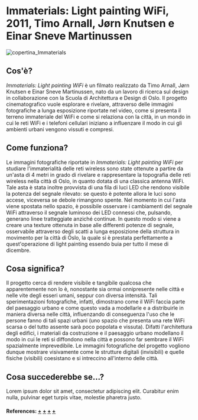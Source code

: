 # Immaterials: Light painting WiFi, 2011, Timo Arnall, Jørn Knutsen e Einar Sneve Martinussen
![copertina_Immaterials](https://user-images.githubusercontent.com/75098849/117553455-102b1d80-b052-11eb-8f1b-8af87cb22044.jpg)

 
## Cos'è?
_Immaterials: Light painting WiFi_ è un filmato realizzato da Timo Arnall, Jørn Knutsen e Einar Sneve Martinussen, nato da un lavoro di ricerca sul design in collaborazione con la Scuola di Architettura e Design di Oslo. Il progetto cinematografico vuole esplorare e rivelare, attraverso delle immagini fotografiche a lunga esposizione riportate nel video, come si presenta il terreno immateriale del WiFi e come si relaziona con la città, in un mondo in cui le reti WiFi e i telefoni cellulari iniziano a influenzare il modo in cui gli ambienti urbani vengono vissuti e compresi.

## Come funziona?
Le immagini fotografiche riportate in _Immaterials: Light painting WiFi_ per studiare l'immaterialità delle reti wireless sono state ottenute a partire da un'asta di 4 metri in grado di rivelare e rappresentare la topografia delle reti wireless nella città di Oslo, in quanto dotata di una classica antenna WiFi. Tale asta è stata inoltre provvista di una fila di luci LED che rendono visibile la potenza del segnale rilevato: se questo è potente allora le luci sono accese, viceversa se debole rimangono spente.
Nel momento in cui l'asta viene spostata nello spazio, è possibile osservare i cambiamenti del segnale WiFi attraverso il segnale luminoso dei LED connessi che, pulsando, generano linee tratteggiate anziché continue. In questo modo si viene a creare una texture ottenuta in base alle differenti potenze di segnale, osservabile attraverso degli scatti a lunga esposizione della struttura in movimento per la città di Oslo, la quale si è prestata perfettamente a quest'operazione di light painting essendo buia per tutto il mese di dicembre.

## Cosa significa?
Il progetto cerca di rendere visibile e tangibile qualcosa che apparentemente non lo è, nonostante sia ormai onnipresente nelle città e nelle vite degli esseri umani, seppur con diversa intensità. Tali sperimentazioni fotografiche, infatti, dimostrano come il WiFi faccia parte del paesaggio urbano e come questo vada a modellarle e a distribuirle in maniera diversa nelle città, influenzando di conseguenza l'uso che le persone fanno di tali spazi urbani (uno spazio che presenta una rete WiFi scarsa o del tutto assente sarà poco popolata e vissuta). Difatti l'architettura degli edifici, i materiali da costruzione e il paesaggio urbano modellano il modo in cui le reti si diffondono nella città e possono far sembrare il WiFi spazialmente imprevedibile. 
Le immagini fotografiche del progetto vogliono dunque mostrare visivamente come le strutture digitali (invisibili) e quelle fisiche (visibili) coesistano e si intreccino all'interno delle città.

## Cosa succederebbe se...?
Lorem ipsum dolor sit amet, consectetur adipiscing elit. Curabitur enim nulla, pulvinar eget turpis vitae, molestie pharetra justo. 

#### References: [+](https://www.designboom.com/design/immaterials-light-painting-wifi-by-timo-arnall-jorn-knutsen-einar-sneve-martinussen/) [+](http://yourban.no/2011/03/07/making-immaterials-light-painting-wifi/) [+](http://voyoslo.com/projects/immaterials-wifi-light-painting/) [+](https://concreteplayground.com/auckland/arts-entertainment/art/art-installation-maps-the-beauty-of-wifi)
